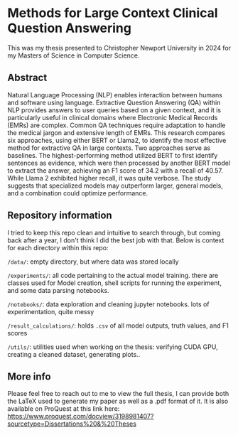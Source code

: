 # Methods for Large Context Clinical Question Answering

This was my thesis presented to Christopher Newport University in 2024 for my Masters of Science in Computer Science.

## Abstract
Natural Language Processing (NLP) enables interaction between humans and software using language. Extractive Question Answering (QA) within NLP provides answers to user queries based on a given context, and it is particularly useful in clinical domains where Electronic Medical Records (EMRs) are complex. Common QA techniques require adaptation to handle the medical jargon and extensive length of EMRs. This research compares six approaches, using either BERT or Llama2, to identify the most effective method for extractive QA in large contexts. Two approaches serve as baselines. The highest-performing method utilized BERT to first identify sentences as evidence, which were then processed by another BERT model to extract the answer, achieving an F1 score of 34.2 with a recall of 40.57. While Llama 2 exhibited higher recall, it was quite verbose. The study suggests that specialized models may outperform larger, general models, and a combination could optimize performance.

## Repository information
I tried to keep this repo clean and intuitive to search through, but coming back after a year, I don't think I did the best job with that. Below is context for each directory within this repo:

`/data/`: empty directory, but where data was stored locally

`/experiments/`: all code pertaining to the actual model training. there are classes used for Model creation, shell scripts for running the experiment, and some data parsing notebooks.

`/notebooks/`: data exploration and cleaning jupyter notebooks. lots of experimentation, quite messy

`/result_calculations/`: holds `.csv` of all model outputs, truth values, and F1 scores

`/utils/`: utilities used when working on the thesis: verifying CUDA GPU, creating a cleaned dataset, generating plots..


## More info
Please feel free to reach out to me to view the full thesis, I can provide both the LaTeX used to generate my paper as well as a .pdf format of it.
It is also available on ProQuest at this link here: https://www.proquest.com/docview/3198981407?sourcetype=Dissertations%20&%20Theses
